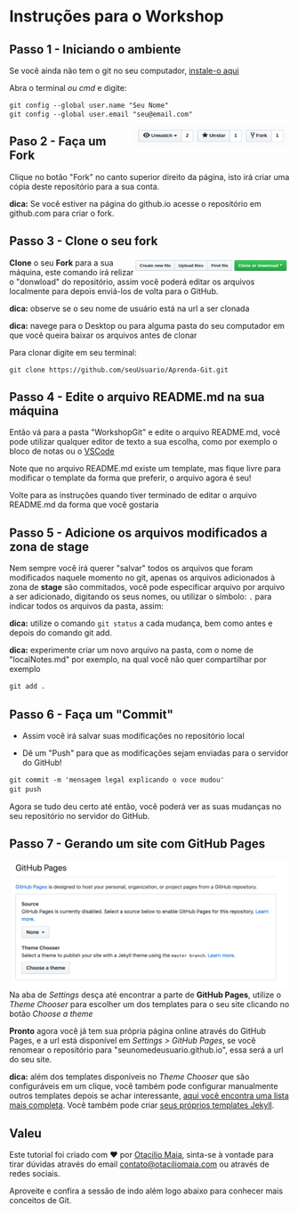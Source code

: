 # Instruções para o Workshop

## Passo 1 - Iniciando o ambiente

Se você ainda não tem o git no seu computador, [instale-o aqui](https://git-scm.com/downloads)

Abra o terminal _ou cmd_ e digite:

```
git config --global user.name "Seu Nome"
git config --global user.email "seu@email.com"
```
<img align="right" width="280" src="assets/fork.png" alt="fork este repositorio" />

## Paso 2 - Faça um Fork

Clique no botão "Fork" no canto superior direito da página, isto irá criar uma cópia deste repositório para a sua conta.

**dica:** Se você estiver na página do github.io acesse o repositório em github.com para criar o fork.

## Passo 3 - Clone o seu fork

<img align="right" width="280" src="assets/clone.png" alt="clone este repositorio" />

**Clone** o seu **Fork** para a sua máquina, este comando irá relizar o "donwload" do repositório, assim você poderá editar os arquivos localmente para depois enviá-los de volta para o GitHub.

**dica:** observe se o seu nome de usuário está na url a ser clonada

**dica:** navege para o Desktop ou para alguma pasta do seu computador em que você queira baixar os arquivos antes de clonar

Para clonar digite em seu terminal:

```
git clone https://github.com/seuUsuario/Aprenda-Git.git

```

## Passo 4 - Edite o arquivo README.md na sua máquina

Então vá para a pasta "WorkshopGit" e edite o arquivo README.md, você pode utilizar qualquer editor de texto a sua escolha, como por exemplo o bloco de notas ou o [VSCode](https://code.visualstudio.com/)

Note que no arquivo README.md existe um template, mas fique livre para modificar o template da forma que preferir, o arquivo agora é seu!

Volte para as instruções quando tiver terminado de editar o arquivo README.md da forma que você gostaria

## Passo 5 - Adicione os arquivos modificados a zona de stage

Nem sempre você irá querer "salvar" todos os arquivos que foram modificados naquele momento no git, apenas os arquivos adicionados à zona de **stage** são commitados, você pode especificar arquivo por arquivo a ser adicionado, digitando os seus nomes, ou utilizar o símbolo: `.` para indicar todos os arquivos da pasta, assim:

**dica:** utilize o comando ```git status``` a cada mudança, bem como antes e depois do comando git add.

**dica:** experimente criar um novo arquivo na pasta, com o nome de "localNotes.md" por exemplo, na qual você não quer compartilhar por exemplo

``` markdown
git add .
```
## Passo 6 - Faça um "Commit"

- Assim você irá salvar suas modificações no repositório local

- Dê um "Push" para que as modificações sejam enviadas para o servidor do GitHub!

```markdown
git commit -m 'mensagem legal explicando o voce mudou'
git push
```

Agora se tudo deu certo até então, você poderá ver as suas mudanças no seu repositório no servidor do GitHub.

## Passo 7 - Gerando um site com GitHub Pages

<img align="right" width="500" src="assets/GitHubPages.png" alt="GitHub Pages" />

Na aba de *Settings* desça até encontrar a parte de **GitHub Pages**, utilize o *Theme Chooser* para escolher um dos templates para o seu site clicando no botão *Choose a theme*

**Pronto** agora você já tem sua própria página online através do GitHub Pages, e a url está disponível em *Settings > GitHub Pages*, se você renomear o repositório para "seunomedeusuario.github.io", essa será a url do seu site.

**dica:** além dos templates disponíveis no *Theme Chooser* que são configuráveis em um clique, você também pode configurar manualmente outros templates depois se achar interessante, [aqui você encontra uma lista mais completa](http://jekyllthemes.org/). Você também pode criar [seus próprios templates Jekyll](https://jekyllrb.com/).



## Valeu

Este tutorial foi criado com ❤️ por [Otacilio Maia](otaciliomaia.com), sinta-se à vontade para tirar dúvidas através do email contato@otaciliomaia.com ou através de redes sociais.

Aproveite e confira a sessão de indo além logo abaixo para conhecer mais conceitos de Git. 
